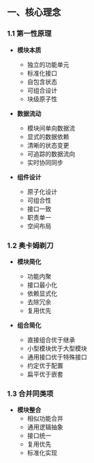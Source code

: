## 一、核心理念

### 1.1 第一性原理
- **模块本质**
  - 独立的功能单元
  - 标准化接口
  - 自包含状态
  - 可组合设计
  - 块级原子性

- **数据流动**
  - 模块间单向数据流
  - 显式的数据依赖
  - 清晰的状态变更
  - 可追踪的数据流向
  - 实时协同同步

- **组件设计**
  - 原子化设计
  - 可组合性
  - 接口一致
  - 职责单一
  - 空间布局

### 1.2 奥卡姆剃刀
- **模块简化**
  - 功能内聚
  - 接口最小化
  - 依赖显式化
  - 去除冗余
  - 复用优先

- **组合简化**
  - 直接组合优于继承
  - 小型模块优于大型模块
  - 通用接口优于特殊接口
  - 约定优于配置
  - 扁平优于嵌套

### 1.3 合并同类项
- **模块整合**
  - 相似功能合并
  - 通用逻辑抽象
  - 接口统一
  - 复用优先
  - 标准化实现
